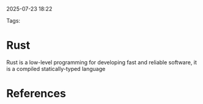 
2025-07-23 18:22

Tags: 

# Rust

Rust is a low-level programming for developing fast and reliable software, it is a compiled statically-typed language 

# References

